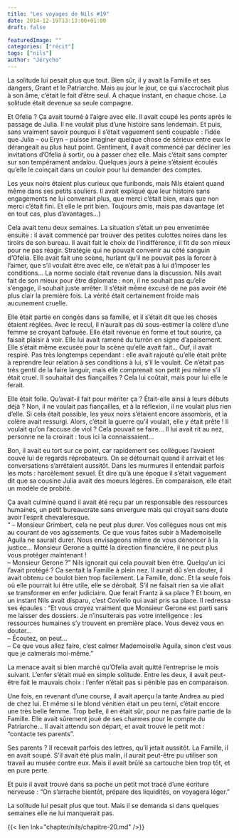 ```yaml
---
title: "Les voyages de Nils #19"
date: 2014-12-19T13:13:00+01:00
draft: false

featuredImage: ""
categories: ["récit"]
tags: ["nils"]
author: "Jérycho"
---
```

La solitude lui pesait plus que tout. Bien sûr, il y avait la Famille et ses dangers, Grant et le Patriarche. Mais au jour le jour, ce qui s’accrochait plus à son âme, c’était le fait d’être seul. A chaque instant, en chaque chose. La solitude était devenue sa seule compagne.

Et Ofelia ? Ça avait tourné à l’aigre avec elle. Il avait coupé les ponts après le passage de Julia. Il ne voulait plus d’une histoire sans lendemain. Et puis, sans vraiment savoir pourquoi il s’était vaguement senti coupable : l’idée que Julia – ou Eryn – puisse imaginer quelque chose de sérieux entre eux le dérangeait au plus haut point. Gentiment, il avait commencé par décliner les invitations d’Ofelia à sortir, ou à passer chez elle. Mais c’était sans compter sur son tempérament andalou. Quelques jours à peine s’étaient écoulés qu’elle le coinçait dans un couloir pour lui demander des comptes.

Les yeux noirs étaient plus curieux que furibonds, mais Nils étaient quand même dans ses petits souliers. Il avait expliqué que leur histoire sans engagements ne lui convenait plus, que merci c’était bien, mais que non merci c’était fini. Et elle le prit bien. Toujours amis, mais pas davantage (et en tout cas, plus d’avantages…)

Cela avait tenu deux semaines. La situation s’était un peu envenimée ensuite : il avait commencé par trouver des petites culottes noires dans les tiroirs de son bureau. Il avait fait le choix de l’indifférence, il fit de son mieux pour ne pas réagir. Stratégie qui ne pouvait convenir au côté sanguin d’Ofelia. Elle avait fait une scène, hurlant qu’il ne pouvait pas la forcer à l’aimer, que s’il voulait être avec elle, ce n’était pas à lui d’imposer les conditions… La norme sociale était revenue dans la discussion. Nils avait fait de son mieux pour être diplomate : non, il ne souhait pas qu’elle s’engage, il souhait juste arrêter. Il s’était même excusé de ne pas avoir été plus clair la première fois. La vérité était certainement froide mais aucunement cruelle.

Elle était partie en congés dans sa famille, et il s’était dit que les choses étaient réglées. Avec le recul, il n’aurait pas dû sous-estimer la colère d’une femme se croyant bafouée. Elle était revenue en forme et tout sourire, ça faisait plaisir à voir. Elle lui avait ramené du turrón en signe d’apaisement. Elle s’était même excusée pour la scène qu’elle avait fait… Ouf, il avait respiré. Pas très longtemps cependant : elle avait rajouté qu’elle était prête à reprendre leur relation à ses conditions à lui, s’il le voulait. Ce n’était pas très gentil de la faire languir, mais elle comprenait son petit jeu même s’il était cruel. Il souhaitait des fiançailles ? Cela lui coûtait, mais pour lui elle le ferait.

Elle était folle. Qu’avait-il fait pour mériter ça ? Était-elle ainsi à leurs débuts déjà ? Non, il ne voulait pas fiançailles, et à la réflexion, il ne voulait plus rien d’elle. Si cela était possible, les yeux noirs s’étaient encore assombris, et la colère avait ressurgi. Alors, c’était la guerre qu’il voulait, elle y était prête ! Il voulait qu’on l’accuse de viol ? Cela pouvait se faire… Il lui avait rit au nez, personne ne la croirait : tous ici la connaissaient…

Bon, il avait eu tort sur ce point, car rapidement ses collègues l’avaient couvé lui de regards réprobateurs. On se détournait quand il arrivait et les conversations s’arrêtaient aussitôt. Dans les murmures il entendait parfois les mots : harcèlement sexuel. Et dire qu’à une époque il s’était vaguement dit que sa cousine Julia avait des moeurs légères. En comparaison, elle était un modèle de probité.

Ça avait culminé quand il avait été reçu par un responsable des ressources humaines, un petit bureaucrate sans envergure mais qui croyait sans doute avoir l’esprit chevaleresque.  
“ – Monsieur Grimbert, cela ne peut plus durer. Vos collègues nous ont mis au courant de vos agissements. Ce que vous faites subir à Mademoiselle Aguila ne saurait durer. Nous envisageons même de vous dénoncer à la justice… Monsieur Gerone a quitté la direction financière, il ne peut plus vous protéger maintenant !  
– Monsieur Gerone ?” Nils ignorait qui cela pouvait bien être. Quelqu’un ici l’avait protégé ? Ca sentait la Famille à plein nez. Il aurait dû s’en douter, il avait obtenu ce boulot bien trop facilement. La Famille, donc. Et la seule fois où elle pourrait lui être utile, elle se dérobait. S’il ne faisait rien sa vie allait se transformer en enfer judiciaire. Que ferait Frantz à sa place ? Et boum, en un instant Nils avait disparu, c’est Coviello qui avait pris sa place. Il redressa ses épaules : “Et vous croyez vraiment que Monsieur Gerone est parti sans me laisser des dossiers. Je n’insulterais pas votre intelligence : les ressources humaines s’y trouvent en première place. Vous devez vous en douter…  
– Écoutez, on peut…  
– Ce que vous allez faire, c’est calmer Mademoiselle Aguila, sinon c’est vous que je calmerais moi-même.”

La menace avait si bien marché qu’Ofelia avait quitté l’entreprise le mois suivant. L’enfer s’était mué en simple solitude. Entre les deux, il avait peut-être fait le mauvais choix : l’enfer n’était pas si pénible pas en comparaison.

Une fois, en revenant d’une course, il avait aperçu la tante Andrea au pied de chez lui. Et même si le blond vénitien était un peu terni, c’était encore une très belle femme. Trop belle, il en était sûr, pour ne pas faire partie de la Famille. Elle avait sûrement joué de ses charmes pour le compte du Patriarche… Il avait attendu son départ, et avait trouvé le petit mot : “contacte tes parents”.

Ses parents ? Il recevait parfois des lettres, qu’il jetait aussitôt. La Famille, il en avait soupé. S’il avait été plus malin, il aurait peut-être pu utiliser son travail au musée contre eux. Mais il avait brûlé sa cartouche bien trop tôt, et en pure perte.

Et puis il avait trouvé dans sa poche un petit mot tracé d’une écriture nerveuse : “On s’arrache bientôt, prépare des liquidités, on voyagera léger.”

La solitude lui pesait plus que tout. Mais il se demanda si dans quelques semaines elle ne lui manquerait pas.

{{< lien lnk="chapter/nils/chapitre-20.md" />}}
